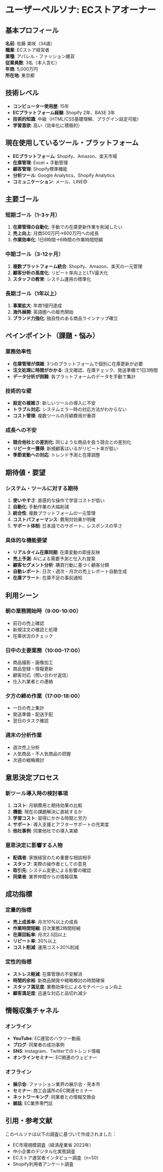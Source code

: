 # ユーザーペルソナ: ECストアオーナー

## 基本プロフィール

**名前**: 佐藤 美咲（34歳）  
**職業**: ECストア経営者  
**業種**: アパレル・ファッション雑貨  
**従業員数**: 3名（本人含む）  
**年商**: 5,000万円  
**所在地**: 東京都  

## 技術レベル

- **コンピューター使用歴**: 15年
- **ECプラットフォーム経験**: Shopify 2年、BASE 3年
- **技術的知識**: 中級（HTML/CSS基礎理解、プラグイン設定可能）
- **学習意欲**: 高い（効率化に積極的）

## 現在使用しているツール・プラットフォーム

- **ECプラットフォーム**: Shopify、Amazon、楽天市場
- **在庫管理**: Excel + 手動管理
- **顧客管理**: Shopify標準機能
- **分析ツール**: Google Analytics、Shopify Analytics
- **コミュニケーション**: メール、LINE@

## 主要ゴール

### 短期ゴール（1-3ヶ月）
1. **在庫管理の自動化**: 手動での在庫更新作業を削減したい
2. **売上向上**: 月商500万円→600万円への成長
3. **作業効率化**: 1日8時間→6時間の作業時間短縮

### 中期ゴール（3-12ヶ月）
1. **複数プラットフォーム統合**: Shopify、Amazon、楽天の一元管理
2. **顧客分析の高度化**: リピート率向上とLTV最大化
3. **スタッフの教育**: システム運用の標準化

### 長期ゴール（1年以上）
1. **事業拡大**: 年商1億円達成
2. **海外展開**: 英語圏への販売開始
3. **ブランド力強化**: 独自性のある商品ラインナップ確立

## ペインポイント（課題・悩み）

### 業務効率性
- **在庫管理が煩雑**: 3つのプラットフォームで個別に在庫更新が必要
- **注文処理に時間がかかる**: 注文確認、在庫チェック、発送準備で1日3時間
- **データ分析が困難**: 各プラットフォームのデータを手動で集計

### 技術的な壁
- **設定の複雑さ**: 新しいツールの導入に不安
- **トラブル対応**: システムエラー時の対応方法がわからない
- **コスト管理**: 複数ツールの月額費用が重荷

### 成長への不安
- **競合他社との差別化**: 同じような商品を扱う競合との差別化
- **リピーター獲得**: 新規顧客はいるがリピート率が低い
- **季節変動への対応**: トレンド予測と在庫調整

## 期待値・要望

### システム・ツールに対する期待
1. **使いやすさ**: 直感的な操作で学習コストが低い
2. **自動化**: 手動作業の大幅削減
3. **統合性**: 複数プラットフォームの一元管理
4. **コストパフォーマンス**: 費用対効果が明確
5. **サポート体制**: 日本語でのサポート、レスポンスの早さ

### 具体的な機能要望
- **リアルタイム在庫同期**: 在庫変動の即座反映
- **売上予測**: AIによる需要予測と仕入れ提案
- **顧客セグメント分析**: 購買行動に基づく顧客分類
- **自動レポート**: 日次・週次・月次の売上レポート自動生成
- **在庫アラート**: 在庫不足の事前通知

## 利用シーン

### 朝の業務開始時（9:00-10:00）
- 前日の売上確認
- 新規注文の確認と処理
- 在庫状況のチェック

### 日中の主要業務（10:00-17:00）
- 商品撮影・画像加工
- 商品登録・情報更新
- 顧客対応（問い合わせ返信）
- 仕入れ業者との連絡

### 夕方の締め作業（17:00-18:00）
- 一日の売上集計
- 発送準備・配送手配
- 翌日のタスク確認

### 週末の分析作業
- 週次売上分析
- 人気商品・不人気商品の把握
- 次週の戦略検討

## 意思決定プロセス

### 新ツール導入時の検討事項
1. **コスト**: 月額費用と期待効果の比較
2. **機能**: 現在の課題解決に直結するか
3. **学習コスト**: 習得にかかる時間と労力
4. **サポート**: 導入支援とアフターサポートの充実度
5. **他社事例**: 同業他社での導入実績

### 意思決定に影響する人物
- **配偶者**: 家族経営のため重要な相談相手
- **スタッフ**: 実際の操作者としての意見
- **取引先**: システム変更による影響の確認
- **同業者**: 業界仲間からの情報収集

## 成功指標

### 定量的指標
- **売上成長率**: 月次10%以上の成長
- **作業時間短縮**: 日次業務2時間短縮
- **在庫回転率**: 月次2.5回以上
- **リピート率**: 30%以上
- **コスト削減**: 運用コスト20%削減

### 定性的指標
- **ストレス軽減**: 在庫管理の不安解消
- **時間的余裕**: 新商品開発や戦略検討の時間確保
- **スタッフ満足度**: 業務効率化によるモチベーション向上
- **顧客満足度**: 迅速な対応と品切れ減少

## 情報収集チャネル

### オンライン
- **YouTube**: EC運営のハウツー動画
- **ブログ**: 同業者の成功事例
- **SNS**: Instagram、Twitterでのトレンド情報
- **オンラインセミナー**: EC関連のウェビナー

### オフライン
- **展示会**: ファッション業界の展示会・見本市
- **セミナー**: 商工会議所のEC関連セミナー
- **ネットワーキング**: 同業者との情報交換会
- **雑誌**: EC業界専門誌

## 引用・参考文献

このペルソナは以下の調査に基づいて作成されました：
- EC市場規模調査（経済産業省 2023年）
- 中小企業のデジタル化実態調査
- ECストア運営者インタビュー調査（n=50）
- Shopify利用者アンケート調査